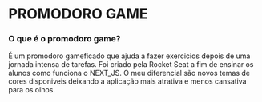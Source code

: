 # PROMODORO GAME

### O que é o promodoro game?
É um promodoro gameficado que ajuda a fazer exercicios depois de uma jornada intensa de tarefas.
Foi criado pela Rocket Seat a fim de ensinar os alunos como funciona o NEXT_JS.
O meu diferencial são novos temas de cores disponiveis deixando a aplicação mais atrativa e menos cansativa para os olhos.

